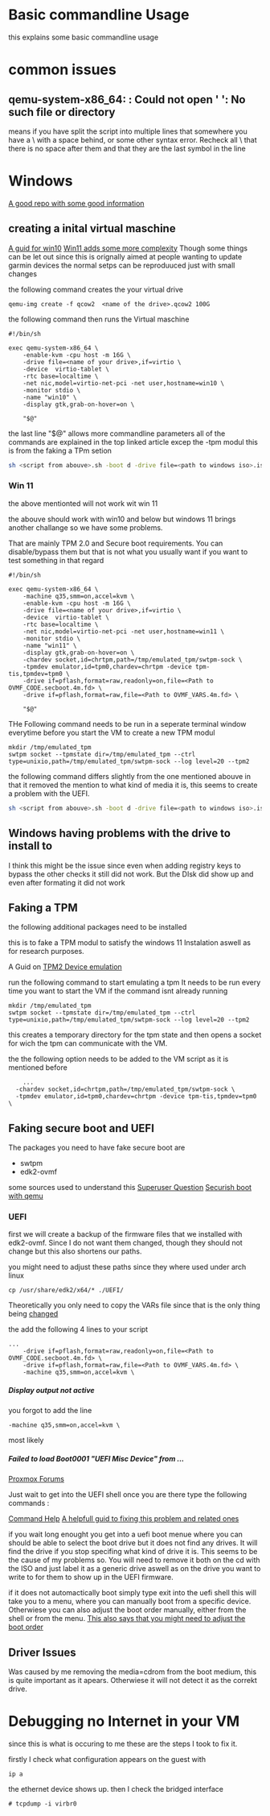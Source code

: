 # Basic commandline Usage 

this explains some basic commandline usage

# common issues 


## qemu-system-x86_64:  : Could not open ' ': No such file or directory

means if you have split the script into multiple lines that somewhere you have a \ with a space behind, or some other syntax error. Recheck all \ that there is no space after them and that they are the last symbol in the line

# Windows 
[A good repo with some good information](https://github.com/infokiller/win10-vm)


## creating a inital virtual maschine 
[A guid for win10](https://pragmaticaddict.com/qemu-win10.html)
[Win11 adds some more complexity](https://k4i.top/posts/windows-11-vm-with-qemu-kvm/)
Though some things can be let out since this is orignally aimed at people wanting to update garmin devices the normal setps can be reproduuced just with small changes

the following command creates the your virtual drive
```shell
qemu-img create -f qcow2  <name of the drive>.qcow2 100G
```

the following command then runs the Virtual maschine 
```shell
#!/bin/sh 

exec qemu-system-x86_64 \
    -enable-kvm -cpu host -m 16G \
    -drive file=<name of your drive>,if=virtio \
    -device  virtio-tablet \
    -rtc base=localtime \
    -net nic,model=virtio-net-pci -net user,hostname=win10 \
    -monitor stdio \
    -name "win10" \
    -display gtk,grab-on-hover=on \
    
	"$@"
```
the last line "$@" allows more commandline parameters
all of the commands are explained in the top linked article 
excep the -tpm modul this is from the faking a TPm setion 


```sh
sh <script from abouve>.sh -boot d -drive file=<path to windows iso>.iso,media=cdrom 
```

### Win 11
the above mentionted will not work wit win 11

the abouve should work with win10 and below but windows 11 brings another challange so we have some problems. 

That are mainly TPM 2.0 and Secure boot requirements. You can disable/bypass them but that is not what you usually want if you want to test something in that regard
```shell
#!/bin/sh 

exec qemu-system-x86_64 \
    -machine q35,smm=on,accel=kvm \    
    -enable-kvm -cpu host -m 16G \
    -drive file=<name of your drive>,if=virtio \
    -device  virtio-tablet \
    -rtc base=localtime \
    -net nic,model=virtio-net-pci -net user,hostname=win11 \
    -monitor stdio \
    -name "win11" \
    -display gtk,grab-on-hover=on \
    -chardev socket,id=chrtpm,path=/tmp/emulated_tpm/swtpm-sock \
    -tpmdev emulator,id=tpm0,chardev=chrtpm -device tpm-tis,tpmdev=tpm0 \     
    -drive if=pflash,format=raw,readonly=on,file=<Path to OVMF_CODE.secboot.4m.fd> \
    -drive if=pflash,format=raw,file=<Path to OVMF_VARS.4m.fd> \

	"$@"
```

THe Following command needs to be run in a seperate terminal window everytime before you start the VM to create a new TPM modul
```shell
mkdir /tmp/emulated_tpm
swtpm socket --tpmstate dir=/tmp/emulated_tpm --ctrl type=unixio,path=/tmp/emulated_tpm/swtpm-sock --log level=20 --tpm2
```
the following command differs slightly from the one mentioned abouve in that it removed the mention to what kind of media it is, this seems to create a problem with the UEFI. 


```sh
sh <script from abouve>.sh -boot d -drive file=<path to windows iso>.iso,media=cdrom
```


## Windows having problems with the drive to install to 

I think this might be the issue since even when adding registry keys to bypass the other checks it still did not work. But the DIsk did show up and even after formating it did not work


## Faking a TPM

the following additional packages need to be installed 
 
this is to fake a TPM modul to satisfy the windows 11 Instalation aswell as for research purposes.

A Guid on [TPM2 Device emulation](https://tpm2-software.github.io/2020/10/19/TPM2-Device-Emulation-With-QEMU.html) 


run the following command to start emulating a tpm 
It needs to be run every time you want to start the VM if the command isnt already running

```shell
mkdir /tmp/emulated_tpm
swtpm socket --tpmstate dir=/tmp/emulated_tpm --ctrl type=unixio,path=/tmp/emulated_tpm/swtpm-sock --log level=20 --tpm2
```

this creates a temporary directory for the tpm state and then opens a socket for wich the tpm can communicate with the VM.

the the following option needs to be added to the VM script 
as it is mentioned before 
```shell
    ...
  -chardev socket,id=chrtpm,path=/tmp/emulated_tpm/swtpm-sock \
  -tpmdev emulator,id=tpm0,chardev=chrtpm -device tpm-tis,tpmdev=tpm0 \

```


## Faking secure boot and UEFI

The packages you need to have fake secure boot are 

- swtpm
- edk2-ovmf

some sources used to understand this 
[Superuser Question](https://superuser.com/questions/1660806/how-to-install-a-windows-guest-in-qemu-kvm-with-secure-boot-enabled)
[Securish boot with qemu](https://www.labbott.name/blog/2016/09/15/secure-ish-boot-with-qemu/)



### UEFI 

first we will create a backup of the firmware files that we installed with edk2-ovmf. 
Since I do not want them changed, though they should not change but this also shortens our paths. 


you might need to adjust these paths since they where used under arch linux 
```shell
cp /usr/share/edk2/x64/* ./UEFI/
```
Theoretically you only need to copy the VARs file since that is the  only thing being [changed](https://wiki.debian.org/SecureBoot/VirtualMachine)
 

the add the following 4 lines to your script 
```shell 
...   
    -drive if=pflash,format=raw,readonly=on,file=<Path to OVMF_CODE.secboot.4m.fd> \
    -drive if=pflash,format=raw,file=<Path to OVMF_VARS.4m.fd> \
    -machine q35,smm=on,accel=kvm \
```

##### Display output not active

you forgot to add the line 

```shell
-machine q35,smm=on,accel=kvm \
```
most likely 

##### Failed to load Boot0001 "UEFI Misc Device" from ...
[Proxmox Forums](https://forum.proxmox.com/threads/guest-has-not-initialized-the-display-yet-on-new-ovmf-vms-after-update-to-7-0-13.98179/) 

Just wait to get into the UEFI shell 
once you are there type the following commands :


[Command Help](https://hatchjs.com/efi-shell-version-2-70-commands/)
[A helpfull guid to fixing this problem and related ones ](https://mricher.fr/post/boot-from-an-efi-shell/)

if you wait long enought you get into a uefi boot menue where you can should be able to select the boot drive but it does not find any drives.
It will find the drive if you stop specifing what kind of drive it is. This seems to be the cause of my problems so. You will need to remove it both on the cd with the ISO and just label it as a generic drive
aswell as on the drive you want to write to for them to show up in the UEFI firmware. 

if it does not automactically boot simply type exit into the uefi shell this will take you to a menu, where you can manually boot from a specific device. 
Otherwiese you can also adjust the boot order manually, either from the shell or from the menu. 
[This also says that you might need to adjust the boot order](https://github.com/virtio-win/kvm-guest-drivers-windows/wiki/Driver-installation#installing-drivers-required-for-windows-installation-such-as-hard-disk-drivers)


## Driver Issues 
Was caused by me removing the media=cdrom from the boot medium, this is quite important as it apears. Otherwiese it will not detect it as the correkt drive.


# Debugging no Internet in your VM 

since this is what is occuring to me these are the steps I took to fix it. 

firstly I check what configuration appears on the guest 
with 
```shell
ip a
```
the ethernet device shows up. 
then I check the bridged interface 

```shell
# tcpdump -i virbr0
```
